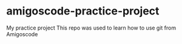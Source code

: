 # amigoscode-practice-project
My practice project 
This repo was used to learn how to use git from Amigoscode
